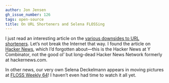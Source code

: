 ```yaml
---
author: Jon Jensen
gh_issue_number: 126
tags: open-source
title: On URL Shorteners and Selena FLOSSing
---
```




I just read an interesting article on the [various downsides to URL shorteners](http://joshua.schachter.org/2009/04/on-url-shorteners). Let’s not break the Internet that way. I found the article on [Hacker News](https://news.ycombinator.com/), which I’d forgotten about—​this is the Hacker News at Y Combinator, not the good ol’ but long-dead Hacker News Network formerly at hackernews.com.

In other news, our very own Selena Deckelmann appears in moving pictures at [FLOSS Weekly 64](https://web.archive.org/web/20090408235721/http://odtv.me:80/2009/04/01/floss-weekly-64/)! I haven’t even had time to watch it all yet.


